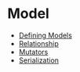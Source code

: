 # Model

- [Defining Models](defining-models.md)
- [Relationship](model/relationship.md)
- [Mutators](model/mutators.md)
- [Serialization](model/serialization.md)

